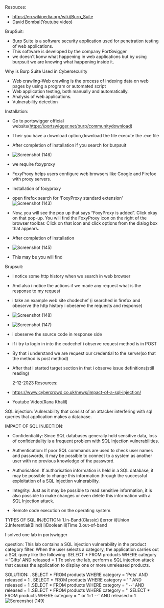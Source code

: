 
Resouces:
* https://en.wikipedia.org/wiki/Burp_Suite
* David Bombal(Youtube video)
  
BrupSuit:
* Burp Suite is a software security application used for penetration testing of web applications.
* This software is developed by the company PortSwigger
* we doesn't konw what happening in web applications but by using burpsuit we are knowing what happening inside it.
  
Why is Burp Suite Used in Cybersecurity 
* Web crawling-Web crawling is the process of indexing data on web pages by using a program or automated script
* Web application testing, both manually and automatically.
* Analysis of web applications.
* Vulnerability detection

Installation:

* Go to portswigger official website(https://portswigger.net/burp/communitydownload)
* Their you have a download option,download the file execute the .exe file
* After completion of installation if you search for burpsuit
* ![Screenshot (146)](https://github.com/Yamunasri1825/Yamunasri1825/assets/131263371/d078152a-1468-4c54-8108-c9a7a2249096)

* we require foxyproxy
* FoxyProxy helps users configure web browsers like Google and Firefox with proxy servers.
* Installation of foxyproxy
* open firefox search for ‘FoxyProxy standard extension'
  ![Screenshot (143)](https://github.com/Yamunasri1825/Yamunasri1825/assets/131263371/b4041cf5-b321-4d8a-bff0-3b8e207d0413)
 * Now, you will see the pop up that says “FoxyProxy is added”. Click okay on that pop-up. You will find the FoxyProxy icon on the right of the browser toolbar. Click on that icon and click options from the dialog box that appears.
 * After completion of installation
 * ![Screenshot (145)](https://github.com/Yamunasri1825/Yamunasri1825/assets/131263371/8fd10a95-82dd-42f4-9dea-aa47f8b151eb)
 * This may be you will find
   
Brupsuit:
* I notice some http history when we search in web browser
* And also i notice the actions if we made any request what is the response to my request
* i take an example web site chodechef (i searched in firefox and obeserve the http history i obeserve the requests and response)
* ![Screenshot (148)](https://github.com/Yamunasri1825/Yamunasri1825/assets/131263371/f120ca4c-8e56-4aee-8119-7c8e69cf8d6c)

* ![Screenshot (147)](https://github.com/Yamunasri1825/Yamunasri1825/assets/131263371/00bfd142-af73-4a24-9039-c9fe99898eda)
* i obeserve the source code in response side
* if i try to login in into the codechef i observe request method is in POST
* By that i understand we are request our credential to the server(so that the method is post method)
* After that i started target section in that i observe issue definitions(still reading)
  
  2-12-2023
Resources:
* https://www.cybercrowd.co.uk/news/impact-of-a-sql-injection/
* Youtube Video(Rana Khalil)
  
SQL  injection:
  Vulnerability that consist of an attacker interfering with sql queries that application makes a database.

IMPACT OF SQL INJECTION:

* Confidentiality: Since SQL databases generally hold sensitive data, loss of confidentiality is a frequent problem with SQL Injection vulnerabilities.
* Authentication: If poor SQL commands are used to check user names and passwords, it may be possible to connect to a system as another user with no previous knowledge of the password.
* Authorisation: If authorisation information is held in a SQL database, it may be possible to change this information through the successful exploitation of a SQL Injection vulnerability.
* Integrity: Just as it may be possible to read sensitive information, it is also possible to make changes or even delete this information with a SQL Injection attack.
  
* Remote code execution on the operating system.

TYPES OF SQL INJECTION:
1.In-Band(Classic)
   i)error
   ii)Union
2.Inferential(Blind)
 i)Boolean
 ii)Time
3.out-of-band

I solved one lab in portswigger

question:
This lab contains a SQL injection vulnerability in the product category filter. When the user selects a category, the application carries out a SQL query like the following:
SELECT * FROM products WHERE category = 'Gifts' AND released = 1
To solve the lab, perform a SQL injection attack that causes the application to display one or more unreleased products.

SOLUTION:
. SELECT * FROM products WHERE category = 'Pets' AND released = 1
. SELECT * FROM products WHERE category = ''' AND released = 1
.SELECT * FROM products WHERE category = ''--' AND released = 1
.SELECT * FROM products WHERE category = ''
SELECT * FROM products WHERE category = '' or 1=1 --' AND released = 1
![Screenshot (149)](https://github.com/Yamunasri1825/Yamunasri1825/assets/131263371/07aeff2d-77c1-4a2f-a51d-c5576b203514)
